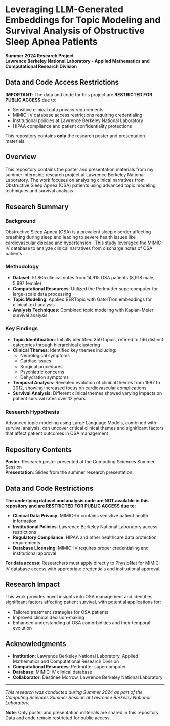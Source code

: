 # Leveraging LLM-Generated Embeddings for Topic Modeling and Survival Analysis of Obstructive Sleep Apnea Patients

**Summer 2024 Research Project**  
**Lawrence Berkeley National Laboratory - Applied Mathematics and Computational Research Division**

## Data and Code Access Restrictions

**IMPORTANT**: The data and code for this project are **RESTRICTED FOR PUBLIC ACCESS** due to:
- Sensitive clinical data privacy requirements
- MIMIC-IV database access restrictions requiring credentialing
- Institutional policies at Lawrence Berkeley National Laboratory
- HIPAA compliance and patient confidentiality protections

This repository contains **only** the research poster and presentation materials.

## Overview

This repository contains the poster and presentation materials from my summer internship research project at Lawrence Berkeley National Laboratory. The work focuses on analyzing clinical narratives from Obstructive Sleep Apnea (OSA) patients using advanced topic modeling techniques and survival analysis .

## Research Summary

### Background
Obstructive Sleep Apnea (OSA) is a prevalent sleep disorder affecting breathing during sleep and leading to severe health issues like cardiovascular disease and hypertension . This study leveraged the MIMIC-IV database to analyze clinical narratives from discharge notes of OSA patients .

### Methodology
- **Dataset**: 51,865 clinical notes from 14,915 OSA patients (8,918 male, 5,997 female) 
- **Computational Resources**: Utilized the Perlmutter supercomputer for large-scale data processing
- **Topic Modeling**: Applied BERTopic with GatorTron embeddings for clinical text analysis 
- **Analysis Techniques**: Combined topic modeling with Kaplan-Meier survival analysis 

### Key Findings
- **Topic Identification**: Initially identified 350 topics, refined to 166 distinct categories through hierarchical clustering 
- **Clinical Themes**: Identified key themes including:
  - Neurological symptoms
  - Cardiac issues  
  - Surgical procedures
  - Psychiatric concerns
  - Dehydration symptoms 
- **Temporal Analysis**: Revealed evolution of clinical themes from 1987 to 2012, showing increased focus on cardiovascular complications 
- **Survival Analysis**: Different clinical themes showed varying impacts on patient survival rates over 12 years 

### Research Hypothesis
Advanced topic modeling using Large Language Models, combined with survival analysis, can uncover critical clinical themes and significant factors that affect patient outcomes in OSA management .

## Repository Contents

**Poster**: Research poster presented at the Computing Sciences Summer Session  
**Presentation**: Slides from the summer research presentation

## Data and Code Restrictions

**The underlying dataset and analysis code are NOT available in this repository and are RESTRICTED FOR PUBLIC ACCESS due to:**

- **Clinical Data Privacy**: MIMIC-IV contains sensitive patient health information
- **Institutional Policies**: Lawrence Berkeley National Laboratory access restrictions
- **Regulatory Compliance**: HIPAA and other healthcare data protection requirements
- **Database Licensing**: MIMIC-IV requires proper credentialing and institutional approval

**For data access**: Researchers must apply directly to PhysioNet for MIMIC-IV database access with appropriate credentials and institutional approval.

## Research Impact

This work provides novel insights into OSA management and identifies significant factors affecting patient survival, with potential applications for:
- Tailored treatment strategies for OSA patients
- Improved clinical decision-making
- Enhanced understanding of OSA comorbidities and their temporal evolution

## Acknowledgments

- **Institution**: Lawrence Berkeley National Laboratory, Applied Mathematics and Computational Research Division
- **Computational Resources**: Perlmutter supercomputer
- **Database**: MIMIC-IV clinical database
- **Collaborator**: Destinee Morrow, Lawrence Berkeley National Laboratory 

---

*This research was conducted during Summer 2024 as part of the Computing Sciences Summer Session at Lawrence Berkeley National Laboratory.*

**Note**: Only poster and presentation materials are shared in this repository. Data and code remain restricted for public access.
